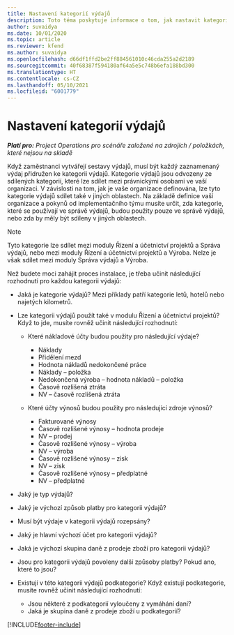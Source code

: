```yaml
---
title: Nastavení kategorií výdajů
description: Toto téma poskytuje informace o tom, jak nastavit kategorie výdajů a sdílené kategorie pro sestavy výdajů.
author: suvaidya
ms.date: 10/01/2020
ms.topic: article
ms.reviewer: kfend
ms.author: suvaidya
ms.openlocfilehash: d66df1ffd2be2ff884561010c46cda255a2d2189
ms.sourcegitcommit: 40f68387f594180af64a5e5c748b6efa188bd300
ms.translationtype: HT
ms.contentlocale: cs-CZ
ms.lasthandoff: 05/10/2021
ms.locfileid: "6001779"
---
```

# <a name="set-up-expense-categories"></a>Nastavení kategorií výdajů

_**Platí pro:** Project Operations pro scénáře založené na zdrojích / položkách, které nejsou na skladě_

Když zaměstnanci vytvářejí sestavy výdajů, musí být každý zaznamenaný výdaj přidružen ke kategorii výdajů. Kategorie výdajů jsou odvozeny ze sdílených kategorií, které lze sdílet mezi právnickými osobami ve vaší organizaci. V závislosti na tom, jak je vaše organizace definována, lze tyto kategorie výdajů sdílet také v jiných oblastech. Na základě definice vaší organizace a pokynů od implementačního týmu musíte určit, zda kategorie, které se používají ve správě výdajů, budou použity pouze ve správě výdajů, nebo zda by měly být sdíleny v jiných oblastech.

> [!NOTE]
> Tyto kategorie lze sdílet mezi moduly Řízení a účetnictví projektů a Správa výdajů, nebo mezi moduly Řízení a účetnictví projektů a Výroba. Nelze je však sdílet mezi moduly Správa výdajů a Výroba.

Než budete moci zahájit proces instalace, je třeba učinit následující rozhodnutí pro každou kategorii výdajů:

- Jaká je kategorie výdajů? Mezi příklady patří kategorie letů, hotelů nebo najetých kilometrů.
- Lze kategorii výdajů použít také v modulu Řízení a účetnictví projektů? Když to jde, musíte rovněž učinit následující rozhodnutí:

    - Které nákladové účty budou použity pro následující výdaje?

        - Náklady
        - Přidělení mezd
        - Hodnota nákladů nedokončené práce
        - Náklady – položka
        - Nedokončená výroba – hodnota nákladů – položka
        - Časově rozlišená ztráta
        - NV – časově rozlišená ztráta

    - Které účty výnosů budou použity pro následující zdroje výnosů?

        - Fakturované výnosy
        - Časově rozlišené výnosy – hodnota prodeje
        - NV – prodej
        - Časově rozlišené výnosy – výroba
        - NV – výroba
        - Časově rozlišené výnosy – zisk
        - NV – zisk
        - Časově rozlišené výnosy – předplatné
        - NV – předplatné

- Jaký je typ výdajů?
- Jaký je výchozí způsob platby pro kategorii výdajů?
- Musí být výdaje v kategorii výdajů rozepsány?
- Jaký je hlavní výchozí účet pro kategorii výdajů?
- Jaká je výchozí skupina daně z prodeje zboží pro kategorii výdajů?
- Jsou pro kategorii výdajů povoleny další způsoby platby? Pokud ano, které to jsou?
- Existují v této kategorii výdajů podkategorie? Když existují podkategorie, musíte rovněž učinit následující rozhodnutí:

    - Jsou některé z podkategorií vyloučeny z vymáhání daní?
    - Jaká je skupina daně z prodeje zboží u podkategorií?


[!INCLUDE[footer-include](../includes/footer-banner.md)]